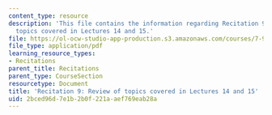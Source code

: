 ```yaml
---
content_type: resource
description: 'This file contains the information regarding Recitation 9: Review of
  topics covered in Lectures 14 and 15.'
file: https://ol-ocw-studio-app-production.s3.amazonaws.com/courses/7-91j-foundations-of-computational-and-systems-biology-spring-2014/2bced96d7e1b2b0f221aaef769eab28a_MIT7_91JS14_Rec_4-9-14.pdf
file_type: application/pdf
learning_resource_types:
- Recitations
parent_title: Recitations
parent_type: CourseSection
resourcetype: Document
title: 'Recitation 9: Review of topics covered in Lectures 14 and 15'
uid: 2bced96d-7e1b-2b0f-221a-aef769eab28a
---
```

